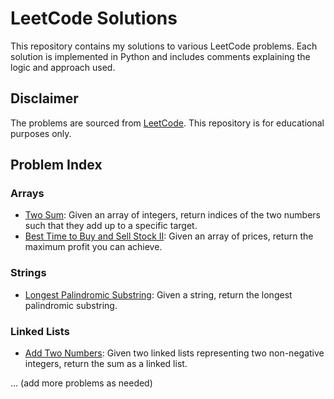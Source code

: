 # LeetCode Solutions

This repository contains my solutions to various LeetCode problems. Each solution is implemented in Python and includes comments explaining the logic and approach used.

## Disclaimer
The problems are sourced from [LeetCode](https://leetcode.com). This repository is for educational purposes only.

## Problem Index

### Arrays
- [Two Sum](arrays/two_sum.py): Given an array of integers, return indices of the two numbers such that they add up to a specific target.
- [Best Time to Buy and Sell Stock II](arrays/best_time_to_buy_and_sell_stock_ii.py): Given an array of prices, return the maximum profit you can achieve.

### Strings
- [Longest Palindromic Substring](strings/longest_palindromic_substring.py): Given a string, return the longest palindromic substring.

### Linked Lists
- [Add Two Numbers](linked_lists/add_two_numbers.py): Given two linked lists representing two non-negative integers, return the sum as a linked list.

... (add more problems as needed)
